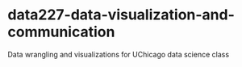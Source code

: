 # data227-data-visualization-and-communication
Data wrangling and visualizations for UChicago data science class
